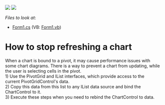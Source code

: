 <!-- default badges list -->
[![](https://img.shields.io/badge/Open_in_DevExpress_Support_Center-FF7200?style=flat-square&logo=DevExpress&logoColor=white)](https://supportcenter.devexpress.com/ticket/details/E1162)
[![](https://img.shields.io/badge/📖_How_to_use_DevExpress_Examples-e9f6fc?style=flat-square)](https://docs.devexpress.com/GeneralInformation/403183)
<!-- default badges end -->
<!-- default file list -->
*Files to look at*:

* [Form1.cs](./CS/WindowsApplication1/Form1.cs) (VB: [Form1.vb](./VB/WindowsApplication1/Form1.vb))
<!-- default file list end -->
# How to stop refreshing a chart


<p>When a chart is bound to a pivot, it may cause performance issues with some chart diagrams. There is a way to prevent a chart from updating, while the user is selecting cells in the pivot. <br />
1)  Use the PivotGrid and IList interfaces, which provide access to the current PivotGridControl's data. <br />
2)  Copy this data from this list to any IList data source and bind the ChartControl to it.<br />
3)  Execute these steps when you need to rebind the ChartControl to data.</p>

<br/>


